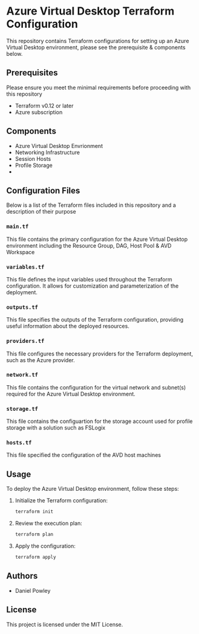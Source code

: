 # Azure Virtual Desktop Terraform Configuration

This repository contains Terraform configurations for setting up an Azure Virtual Desktop environment, please see the prerequisite & components below. 

## Prerequisites
Please ensure you meet the minimal requirements before proceeding with this repository

- Terraform v0.12 or later
- Azure subscription

## Components 

- Azure Virtual Desktop Envrionment
- Networking Infrastructure
- Session Hosts
- Profile Storage
- 

## Configuration Files

Below is a list of the Terraform files included in this repository and a description of their purpose

### `main.tf`
This file contains the primary configuration for the Azure Virtual Desktop environment including the Resource Group, DAG, Host Pool & AVD Workspace

### `variables.tf`
This file defines the input variables used throughout the Terraform configuration. It allows for customization and parameterization of the deployment.

### `outputs.tf`
This file specifies the outputs of the Terraform configuration, providing useful information about the deployed resources.

### `providers.tf`
This file configures the necessary providers for the Terraform deployment, such as the Azure provider.

### `network.tf`
This file contains the configuration for the virtual network and subnet(s) required for the Azure Virtual Desktop environment.

### `storage.tf`
This file contains the configuartion for the storage account used for profile storage with a solution such as FSLogix 

### `hosts.tf`
This file specified the configuration of the AVD host machines


## Usage

To deploy the Azure Virtual Desktop environment, follow these steps:

1. Initialize the Terraform configuration:
    ```sh
    terraform init
    ```

2. Review the execution plan:
    ```sh
    terraform plan
    ```

3. Apply the configuration:
    ```sh
    terraform apply
    ```

## Authors

- Daniel Powley 

## License
This project is licensed under the MIT License.